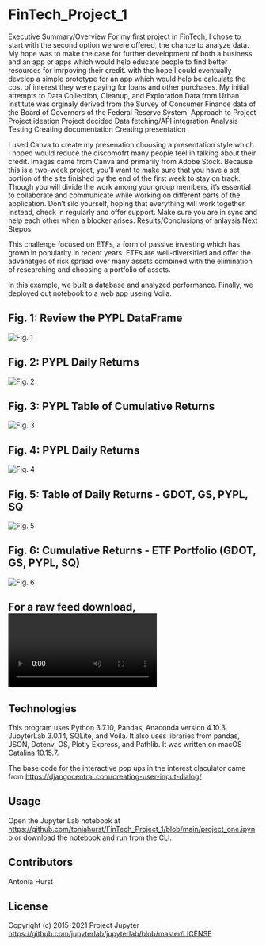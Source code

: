 # FinTech_Project_1

Executive Summary/Overview
For my first project in FinTech, I chose to start with the second option we were offered, the chance to analyze data. My hope was to make the case for further development of both a business and an app or apps which would help educate people to find better resources for imrpoving their credit.  with the hope I could eventually develop a simple prototype for an app which would help be calculate the cost of interest they were paying for loans and other purchases. My initial attempts to 
Data Collection, Cleanup, and Exploration
Data from Urban Institute was orginaly derived from the Survey of Consumer Finance data of the Board of Governors of the Federal Reserve System.
Approach to Project
Project ideation
Project decided
Data fetching/API integration
Analysis
Testing
Creating documentation
Creating presentation 

I used Canva to create my presenation choosing a presentation style which I hoped would reduce the discomofrt many people feel in talking about their credit. Images came from Canva and primarily from Adobe Stock. Because this is a two-week project, you’ll want to make sure that you have a set portion of the site finished by the end of the first week to stay on track. Though you will divide the work among your group members, it’s essential to collaborate and communicate while working on different parts of the application. Don’t silo yourself, hoping that everything will work together. Instead, check in regularly and offer support. Make sure you are in sync and help each other when a blocker arises.
Results/Conclusions of anlaysis
Next Stepos

This challenge focused on ETFs, a form of passive investing which has grown in popularity in recent years. 
ETFs are well-diversified and offer the advanatges of risk spread over many assets combined with the elimination
of researching and choosing a portfolio of assets.

In this example, we built a database and analyzed performance. Finally, we deployed out notebook to a web app useing Voila.

## Fig. 1: Review the PYPL DataFrame

![Fig. 1](https://github.com/toniahurst/FinTech_Module_7_Challenge/blob/main/images/Fig.%201.png)

## Fig. 2: PYPL Daily Returns

![Fig. 2](https://github.com/toniahurst/FinTech_Module_7_Challenge/blob/main/images/Fig.%202.png)

## Fig. 3: PYPL Table of Cumulative Returns

![Fig. 3](https://github.com/toniahurst/FinTech_Module_7_Challenge/blob/main/images/Fig.%203.png)

## Fig. 4: PYPL Daily Returns

![Fig. 4](https://github.com/toniahurst/FinTech_Module_7_Challenge/blob/main/images/Fig.%204.png)

## Fig. 5: Table of Daily Returns - GDOT, GS, PYPL, SQ

![Fig. 5](https://github.com/toniahurst/FinTech_Module_7_Challenge/blob/main/images/Fig.%205.png)

## Fig. 6: Cumulative Returns - ETF Portfolio (GDOT, GS, PYPL, SQ) 

![Fig. 6](https://github.com/toniahurst/FinTech_Module_7_Challenge/blob/main/images/Fig.%206.png)


## For a raw feed download,![click this link](https://github.com/toniahurst/FinTech_Module_7_Challenge/blob/main/images/Screen%20Recording%202021-08-15%20at%2012.48.39%20PM.mov)


## Technologies

This program uses Python 3.7.10, Pandas, Anaconda version 4.10.3, JupyterLab 3.0.14, SQLite, and Voila. It also uses libraries from pandas, JSON, Dotenv, OS, Plotly Express, and Pathlib. It was written on macOS Catalina 10.15.7.

The base code for the interactive pop ups in the interest claculator came from https://djangocentral.com/creating-user-input-dialog/

## Usage

Open the Jupyter Lab notebook at https://github.com/toniahurst/FinTech_Project_1/blob/main/project_one.ipynb or download the notebook and run from the CLI.

## Contributors

Antonia Hurst

## License
Copyright (c) 2015-2021 Project Jupyter https://github.com/jupyterlab/jupyterlab/blob/master/LICENSE


